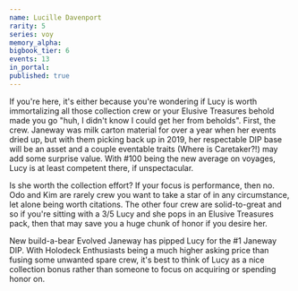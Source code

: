 ```yaml
---
name: Lucille Davenport
rarity: 5
series: voy
memory_alpha:
bigbook_tier: 6
events: 13
in_portal:
published: true
---
```


If you're here, it's either because you're wondering if Lucy is worth immortalizing all those collection crew or your Elusive Treasures behold made you go "huh, I didn't know I could get her from beholds". First, the crew. Janeway was milk carton material for over a year when her events dried up, but with them picking back up in 2019, her respectable DIP base will be an asset and a couple eventable traits (Where is Caretaker?!) may add some surprise value. With #100 being the new average on voyages, Lucy is at least competent there, if unspectacular.

Is she worth the collection effort? If your focus is performance, then no. Odo and Kim are rarely crew you want to take a star of in any circumstance, let alone being worth citations. The other four crew are solid-to-great and so if you're sitting with a 3/5 Lucy and she pops in an Elusive Treasures pack, then that may save you a huge chunk of honor if you desire her.

New build-a-bear Evolved Janeway has pipped Lucy for the #1 Janeway DIP. With Holodeck Enthusiasts being a much higher asking price than fusing some unwanted spare crew, it's best to think of Lucy as a nice collection bonus rather than someone to focus on acquiring or spending honor on.
